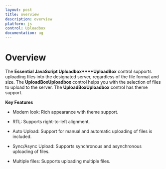 ```yaml
---
layout: post
title: overview
description: overview
platform: js
control: Uploadbox
documentation: ug
---
```


# Overview

The **Essential JavaScript Uploadbox****UploadBox** control supports uploading files into the designated server, regardless of the file format and size. The **UploadBoxUploadbox** control helps you with the selection of files to upload to the server. The **UploadBoxUploadbox** control has theme support.

**Key Features**

* Modern look: Rich appearance with theme support.

* RTL: Supports right-to-left alignment.

* Auto Upload: Support for manual and automatic uploading of files is included.

* Sync/Async Upload: Supports synchronous and asynchronous uploading of files.

* Multiple files: Supports uploading multiple files.

